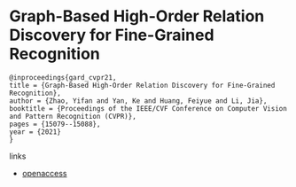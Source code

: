 # Graph-Based High-Order Relation Discovery for Fine-Grained Recognition

```
@inproceedings{gard_cvpr21,
title = {Graph-Based High-Order Relation Discovery for Fine-Grained Recognition},
author = {Zhao, Yifan and Yan, Ke and Huang, Feiyue and Li, Jia},
booktitle = {Proceedings of the IEEE/CVF Conference on Computer Vision and Pattern Recognition (CVPR)},
pages = {15079--15088},
year = {2021}
}
```
links
- [openaccess](http://openaccess.thecvf.com//content/CVPR2021/html/Zhao_Graph-Based_High-Order_Relation_Discovery_for_Fine-Grained_Recognition_CVPR_2021_paper.html)

